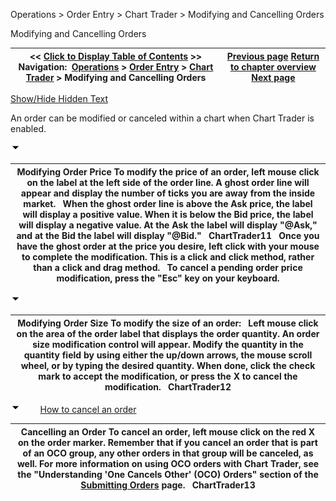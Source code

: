 ﻿


Operations \> Order Entry \> Chart Trader \> Modifying and Cancelling Orders






















Modifying and Cancelling Orders







| \<\< [Click to Display Table of Contents](modifying_and_cancelling_orde2.md) \>\> **Navigation:**     [Operations](operations.md) \> [Order Entry](order_entry.md) \> [Chart Trader](chart_trader.md) \> Modifying and Cancelling Orders | [Previous page](submitting_orders4.md) [Return to chapter overview](chart_trader.md) [Next page](charttrader_attachtoindicator.md) |
| --- | --- |




[Show/Hide Hidden Text](javascript:HMToggleExpandAll(!HMAnyToggleOpen()) "Click to open/close expanding sections")









An order can be modified or canceled within a chart when Chart Trader is enabled.


![tog_minus](tog_minus.gif)




| Modifying Order Price To modify the price of an order, left mouse click on the label at the left side of the order line. A ghost order line will appear and display the number of ticks you are away from the inside market.    When the ghost order line is above the Ask price, the label will display a positive value. When it is below the Bid price, the label will display a negative value. At the Ask the label will display "@Ask," and at the Bid the label will display "@Bid."    ChartTrader11   Once you have the ghost order at the price you desire, left click with your mouse to complete the modification. This is a click and click method, rather than a click and drag method.   To cancel a pending order price modification, press the "Esc" key on your keyboard. |
| --- |



![tog_minus](tog_minus.gif)




| Modifying Order Size To modify the size of an order:   Left mouse click on the area of the order label that displays the order quantity. An order size modification control will appear. Modify the quantity in the quantity field by using either the up/down arrows, the mouse scroll wheel, or by typing the desired quantity. When done, click the check mark to accept the modification, or press the X to cancel the modification.   ChartTrader12 |
| --- |



![tog_minus](tog_minus.gif)        [How to cancel an order](javascript:HMToggle('toggle','HowToCancelAnOrder','HowToCancelAnOrder_ICON'))




| Cancelling an Order To cancel an order, left mouse click on the red X on the order marker. Remember that if you cancel an order that is part of an OCO group, any other orders in that group will be canceled, as well. For more information on using OCO orders with Chart Trader, see the "Understanding 'One Cancels Other' (OCO) Orders" section of the [Submitting Orders](submitting_orders4.md) page.   ChartTrader13 |
| --- |










